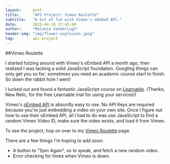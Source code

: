 ```yaml
---
layout:     post
title:      "API Project: Vimeo Roulette"
subtitle:   "A bit of fun with Vimeo's oEmbed API."
date:       2015-04-18 17:45:00
author:     "Melanie VanderLugt"
header-img: "img/flower-explosion.jpeg"
tag:        api-project
---
```


##Vimeo Roulette

I started futzing around with Vimeo's oEmbed API a month ago, then realized I was lacking a solid JavaScript foundation. Googling things can only get you so far; sometimes you need an academic course start to finish. So down the rabbit hole I went!

I lucked out and found a fantastic JavaScript course on <a href = "https://learnable.com/home">Learnable</a>. (Thanks, New Relic, for the free Learnable trial for using your services!)

Vimeo's <a href = "https://developer.vimeo.com/apis/oembed">oEmbed API</a> is absurdly easy to use. No API Keys are required because you're just embedding a video on your own site. Once I figure out how to use their oEmbed API, all I had to do was use JavaScript to find a random Vimeo Video ID, make sure the video exists, and load it from Vimeo.

To see the project, hop on over to my <a href="{{ site.base_url }}/api/vimeo_roulette" class="standout">Vimeo Roulette</a> page.

There are a few things I'm hoping to add soon:

* A button to "Spin Again", so to speak, and fetch a new random video.
* Error checking for times when Vimeo is down.
